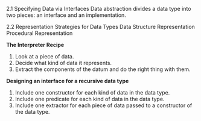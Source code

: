2.1 Specifying Data via Interfaces
Data abstraction divides a data type into two pieces: an interface and an implementation.

2.2 Representation Strategies for Data Types
    Data Structure Representation
    Procedural Representation

**The Interpreter Recipe**

1. Look at a piece of data.
2. Decide what kind of data it represents.
3. Extract the components of the datum and do the right thing with them.


**Designing an interface for a recursive data type**

1. Include one constructor for each kind of data in the data type.
2. Include one predicate for each kind of data in the data type.
3. Include one extractor for each piece of data passed to a constructor of the data type.
